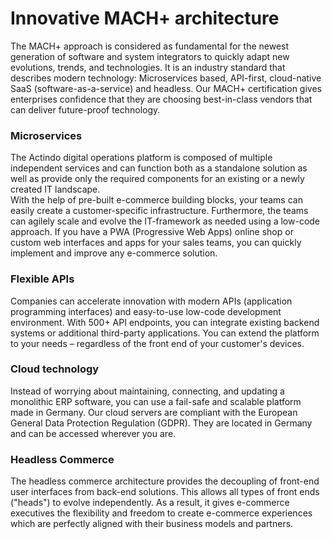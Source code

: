 # Innovative MACH+ architecture

The MACH+ approach is considered as fundamental for the newest generation of software and system integrators to quickly adapt new evolutions, trends, and technologies. It is an industry standard that describes modern technology: Microservices based, API-first, cloud-native SaaS (software-as-a-service) and headless. Our MACH+ certification gives enterprises confidence that they are choosing best-in-class vendors that can deliver future-proof technology.


### Microservices
The Actindo digital operations platform is composed of multiple independent services and can function both as a standalone solution as well as provide only the required components for an existing or a newly created IT landscape.   
With the help of pre-built e-commerce building blocks, your teams can easily create a customer-specific infrastructure. Furthermore, the teams can agilely scale and evolve the IT-framework as needed using a low-code approach. If you have a PWA (Progressive Web Apps) online shop or custom web interfaces and apps for your sales teams, you can quickly implement and improve any e-commerce solution. 


### Flexible APIs

Companies can accelerate innovation with modern APIs (application programming interfaces) and easy-to-use low-code development environment. With 500+ API endpoints, you can integrate existing backend systems or additional third-party applications. You can extend the platform to your needs &ndash; regardless of the front end of your customer's devices. 


### Cloud technology

Instead of worrying about maintaining, connecting, and updating a monolithic ERP software, you can use a fail-safe and scalable platform made in Germany. Our cloud servers are compliant with the European General Data Protection Regulation (GDPR). They are located in Germany and can be accessed wherever you are.


### Headless Commerce 

The headless commerce architecture provides the decoupling of front-end user interfaces from back-end solutions. This allows all types of front ends ("heads") to evolve independently. As a result, it gives e-commerce executives the flexibility and freedom to create e-commerce experiences which are perfectly aligned with their business models and partners. 
